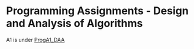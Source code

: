 # Programming Assignments - Design and Analysis of Algorithms

A1 is under [ProgA1_DAA](progA1_DAA/)
